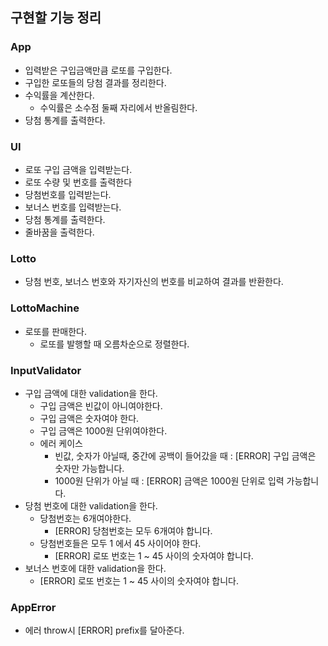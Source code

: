 ## 구현할 기능 정리

### App

- 입력받은 구입금액만큼 로또를 구입한다.
- 구입한 로또들의 당첨 결과를 정리한다.
- 수익률을 계산한다.
  - 수익률은 소수점 둘째 자리에서 반올림한다.
- 당첨 통계를 출력한다.

### UI

- 로또 구입 금액을 입력받는다.
- 로또 수량 및 번호를 출력한다
- 당첨번호를 입력받는다.
- 보너스 번호를 입력받는다.
- 당첨 통계를 출력한다.
- 줄바꿈을 출력한다.

### Lotto

- 당첨 번호, 보너스 번호와 자기자신의 번호를 비교하여 결과를 반환한다.

### LottoMachine

- 로또를 판매한다.
  - 로또를 발행할 때 오름차순으로 정렬한다.

### InputValidator

- 구입 금액에 대한 validation을 한다.
  - 구입 금액은 빈값이 아니여야한다.
  - 구입 금액은 숫자여야 한다.
  - 구입 금액은 1000원 단위여야한다.
  - 에러 케이스
    - 빈값, 숫자가 아닐때, 중간에 공백이 들어갔을 때 : [ERROR] 구입 금액은 숫자만 가능합니다.
    - 1000원 단위가 아닐 때 : [ERROR] 금액은 1000원 단위로 입력 가능합니다.
- 당첨 번호에 대한 validation을 한다.
  - 당첨번호는 6개여야한다.
    - [ERROR] 당첨번호는 모두 6개여야 합니다.
  - 당첨번호들은 모두 1 에서 45 사이어야 한다.
    - [ERROR] 로또 번호는 1 ~ 45 사이의 숫자여야 합니다.
- 보너스 번호에 대한 validation을 한다.
  - [ERROR] 로또 번호는 1 ~ 45 사이의 숫자여야 합니다.

### AppError

- 에러 throw시 [ERROR] prefix를 달아준다.
